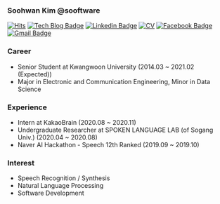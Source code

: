 ### Soohwan Kim @sooftware   
  
[![Hits](https://hits.seeyoufarm.com/api/count/incr/badge.svg?url=https%3A%2F%2Fgithub.com%2Fsooftware%2Fhit-counter)](https://hits.seeyoufarm.com) [![Tech Blog Badge](http://img.shields.io/badge/-Tech%20blog-black?style=flat-square&logo=github&link=https://zzsza.github.io/)](https://blog.naver.com/sooftware) [![Linkedin Badge](https://img.shields.io/badge/-LinkedIn-blue?style=flat-square&logo=Linkedin&logoColor=white&link=https://www.linkedin.com/in/soohwan-kim-532092182/)](https://www.linkedin.com/in/soohwan-kim-532092182/) [![CV](https://img.shields.io/badge/Curriculum%20Vitae-red?style=flat-square&logo=Latex&logoColor=white&link=https://www.linkedin.com/in/soohwan-kim-532092182/)](https://github.com/sooftware/sooftware/blob/master/CV.pdf) [![Facebook Badge](https://img.shields.io/badge/facebook-1877f2?style=flat-square&logo=facebook&logoColor=white&link=https://www.facebook.com/zzsza)](https://facebook.com/sooftware95) [![Gmail Badge](https://img.shields.io/badge/Gmail-d14836?style=flat-square&logo=Gmail&logoColor=white&link=mailto:snugyun01@gmail.com)](mailto:sh951011@gmail.com)
  
### Career
* Senior Student at Kwangwoon University (2014.03 ~ 2021.02 (Expected))  
* Major in Electronic and Communication Engineering, Minor in Data Science  
  
### Experience
* Intern at KakaoBrain (2020.08 ~ 2020.11)
* Undergraduate Researcher at SPOKEN LANGUAGE LAB (of Sogang Univ.) (2020.04 ~ 2020.08)
* Naver AI Hackathon - Speech 12th Ranked (2019.09 ~ 2019.10)
  
### Interest
* Speech Recognition / Synthesis    
* Natural Language Processing
* Software Development  
<!--
**sooftware/sooftware** is a ✨ _special_ ✨ repository because its `README.md` (this file) appears on your GitHub profile.
  
Here are some ideas to get you started:

- 🔭 I’m currently working on ...
- 🌱 I’m currently learning ...
- 👯 I’m looking to collaborate on ...
- 🤔 I’m looking for help with ...
- 💬 Ask me about ...
- 📫 How to reach me: ...
- 😄 Pronouns: ...
- ⚡ Fun fact: ...
-->
